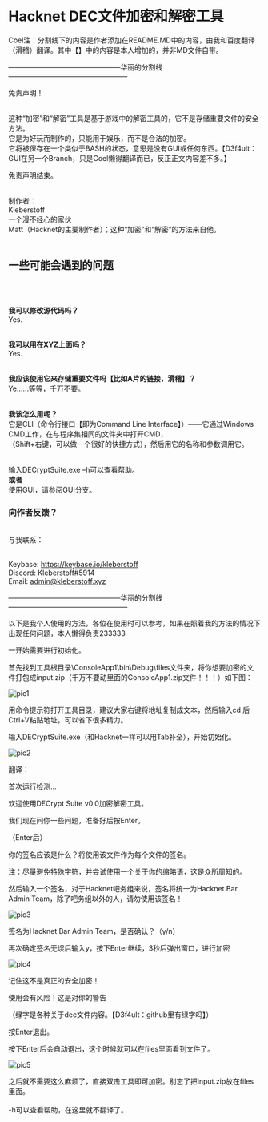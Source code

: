 <h1>Hacknet DEC文件加密和解密工具</h1>
<p size="16">
  
Coel注：分割线下的内容是作者添加在README.MD中的内容，由我和百度翻译（滑稽）翻译。其中【】中的内容是本人增加的，并非MD文件自带。
  
————————————————华丽的分割线—————————————————

免责声明！ <br><br>

这种“加密”和“解密”工具是基于游戏中的解密工具的，它不是存储重要文件的安全方法。<br>
它是为好玩而制作的，只能用于娱乐，而不是合法的加密。<br>
它将被保存在一个类似于BASH的状态，意思是没有GUI或任何东西。【D3f4ult：GUI在另一个Branch，只是Coel懒得翻译而已，反正正文内容差不多。】<br>

免责声明结束。<br><br>

制作者：<br>
Kleberstoff<br>
一个漫不经心的家伙<br>
Matt（Hacknet的主要制作者）；这种“加密”和“解密”的方法来自他。<br><br>

<h2>一些可能会遇到的问题</h2><br><br>

<strong>我可以修改源代码吗？</strong><br>
Yes.<br><br>

<strong>我可以用在XYZ上面吗？</strong><br>
Yes.<br><br>

<strong>我应该使用它来存储重要文件吗【比如A片的链接，滑稽】？</strong><br>
Ye……等等，千万不要。<br><br>

<strong>我该怎么用呢？</strong><br>
它是CLI（命令行接口【即为Command Line Interface】）——它通过Windows CMD工作，在与程序集相同的文件夹中打开CMD，<br>
（Shift+右键，可以做一个很好的快捷方式），然后用它的名称和参数调用它。<br><br>

输入DECryptSuite.exe –h可以查看帮助。<br>
<strong>或者</strong><br>
使用GUI，请参阅GUI分支。<br>

<h3>向作者反馈？</h3><br>
与我联系：<br><br>

Keybase: https://keybase.io/kleberstoff<br>
Discord: Kleberstoff#5914<br>
Email: admin@kleberstoff.xyz<br>
</p>

————————————————华丽的分割线—————————————————

以下是我个人使用的方法，各位在使用时可以参考，如果在照着我的方法的情况下出现任何问题，本人懒得负责233333

一开始需要进行初始化。

首先找到工具根目录\ConsoleApp1\bin\Debug\files文件夹，将你想要加密的文件打包成input.zip（千万不要动里面的ConsoleApp1.zip文件！！！）如下图：

![pic1](https://raw.githubusercontent.com/hacknet-bar/DECryptSuite/master/1.png)

用命令提示符打开工具目录，建议大家右键将地址复制成文本，然后输入cd 后Ctrl+V粘贴地址，可以省下很多精力。

输入DECryptSuite.exe（和Hacknet一样可以用Tab补全），开始初始化。

![pic2](https://raw.githubusercontent.com/hacknet-bar/DECryptSuite/master/2.png)

翻译：

首次运行检测…

欢迎使用DECrypt Suite v0.0加密解密工具。

我们现在问你一些问题，准备好后按Enter。

（Enter后）

你的签名应该是什么？将使用该文件作为每个文件的签名。

注：尽量避免特殊字符，并尝试使用一个关于你的缩略语，这是众所周知的。

然后输入一个签名，对于Hacknet吧务组来说，签名将统一为Hacknet Bar Admin Team，除了吧务组以外的人，请勿使用该签名！

![pic3](https://raw.githubusercontent.com/hacknet-bar/DECryptSuite/master/3.png)

签名为Hacknet Bar Admin Team，是否确认？（y/n）

再次确定签名无误后输入y，按下Enter继续，3秒后弹出窗口，进行加密

![pic4](https://raw.githubusercontent.com/hacknet-bar/DECryptSuite/master/4.png)

记住这不是真正的安全加密！

使用会有风险！这是对你的警告

（绿字是各种关于dec文件内容。【D3f4ult：github里有绿字吗】）

按Enter退出。

按下Enter后会自动退出，这个时候就可以在files里面看到文件了。

![pic5](https://raw.githubusercontent.com/hacknet-bar/DECryptSuite/master/5.png)

之后就不需要这么麻烦了，直接双击工具即可加密。别忘了把input.zip放在files里面。<br><br>
-h可以查看帮助，在这里就不翻译了。
